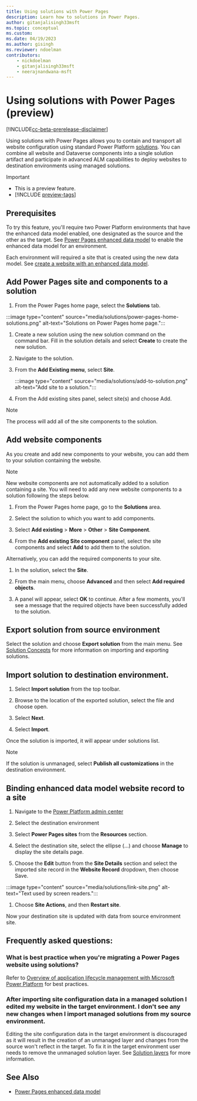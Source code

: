 ```yaml
---
title: Using solutions with Power Pages
description: Learn how to solutions in Power Pages.
author: gitanjalisingh33msft
ms.topic: conceptual
ms.custom: 
ms.date: 04/19/2023
ms.author: gisingh
ms.reviewer: ndoelman
contributors:
    - nickdoelman
    - gitanjalisingh33msft
    - neerajnandwana-msft
---
```


# Using solutions with Power Pages (preview)

[!INCLUDE[cc-beta-prerelease-disclaimer](../includes/cc-beta-prerelease-disclaimer.md)]

Using solutions with Power Pages allows you to contain and transport all website configuration using standard Power Platform [solutions](/power-platform/alm/solution-concepts-alm). You can combine all website and Dataverse components into a single solution artifact and participate in advanced ALM capabilities to deploy websites to destination environments using managed solutions. 

> [!IMPORTANT]
> - This is a preview feature.
> - [!INCLUDE [preview-tags](../includes/cc-preview-features-definition.md)]

## Prerequisites

To try this feature, you'll require two Power Platform environments that have the enhanced data model enabled, one designated as the source and the other as the target. See [Power Pages enhanced data model](../admin/enhanced-data-model.md) to enable the enhanced data model for an environment.

Each environment will required a site that is created using the new data model. See [create a website with an enhanced data model](../admin/enhanced-data-model.md#create-a-website-with-an-enhanced-data-model).

## Add Power Pages site and components to a solution

1. From the Power Pages home page, select the **Solutions** tab.

:::image type="content" source="media/solutions/power-pages-home-solutions.png" alt-text="Solutions on Power Pages home page.":::

1. Create a new solution using the new solution command on the command bar. Fill in the solution details and select **Create** to create the new solution. 

1. Navigate to the solution.

1. From the **Add Existing menu**, select **Site**.

    :::image type="content" source="media/solutions/add-to-solution.png" alt-text="Add site to a solution.":::

1. From the Add existing sites panel, select site(s) and choose Add.

> [!NOTE]
> The process will add all of the site components to the solution.

## Add website components

As you create and add new components to your website, you can add them to your solution containing the website.

> [!NOTE]
> New website components are not automatically added to a solution containing a site. You will need to add any new website components to a solution following the steps below.

1. From the Power Pages home page, go to the **Solutions** area.

1. Select the solution to which you want to add components.

1. Select **Add existing** > **More** > **Other** > **Site Component**.
 
1. From the **Add existing Site component** panel, select the site components and select **Add** to add them to the solution.

Alternatively, you can add the required components to your site.

1. In the solution, select the **Site**.

1. From the main menu, choose **Advanced** and then select **Add required objects**.

1. A panel will appear, select **OK** to continue. After a few moments, you'll see a message that the required objects have been successfully added to the solution.

## Export solution from source environment

Select the solution and choose **Export solution** from the main menu. See [Solution Concepts](/power-platform/alm/solution-concepts-alm) for more information on importing and exporting solutions.

## Import solution to destination environment.

1. Select **Import solution** from the top toolbar.

1. Browse to the location of the exported solution, select the file and choose open.

1. Select **Next**.

1. Select **Import**.

Once the solution is imported, it will appear under solutions list.

> [!NOTE]
> If the solution is unmanaged, select **Publish all customizations** in the destination environment.

## Binding enhanced data model website record to a site

1. Navigate to the [Power Platform admin center](https://aka.ms/ppac)

1. Select the destination environment

1. Select **Power Pages sites** from the **Resources** section.

1. Select the destination site, select the ellipse (…) and choose **Manage** to display the site details page.

1. Choose the **Edit** button from the **Site Details** section and select the imported site record in the **Website Record** dropdown, then choose Save.

:::image type="content" source="media/solutions/link-site.png" alt-text="Text used by screen readers.":::

1. Choose **Site Actions**, and then **Restart site**.

Now your destination site is updated with data from source environment site.

## Frequently asked questions: 

### What is best practice when you're migrating a Power Pages website using solutions? 

Refer to [Overview of application lifecycle management with Microsoft Power Platform](/power-platform/alm/overview-alm) for best practices.

### After importing site configuration data in a managed solution I edited my website in the target environment. I don't see any new changes when I import managed solutions from my source environment.

Editing the site configuration data in the target environment is discouraged as it will result in the creation of an unmanaged layer and changes from the source won't reflect in the target. To fix it in the target environment user needs to remove the unmanaged solution layer. See [Solution layers](/power-platform/alm/solution-layers-alm) for more information.

## See Also
- [Power Pages enhanced data model](../admin/enhanced-data-model.md)


